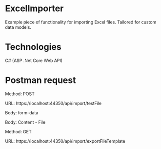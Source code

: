 # ExcelImporter

Example piece of functionality for importing Excel files. Tailored for custom data models. 

# Technologies

C# (ASP .Net Core Web API)

# Postman request

Method: POST

URL: https://localhost:44350/api/import/testFile

Body: form-data

Body: Content - File





Method: GET

URL: https://localhost:44350/api/import/exportFileTemplate
